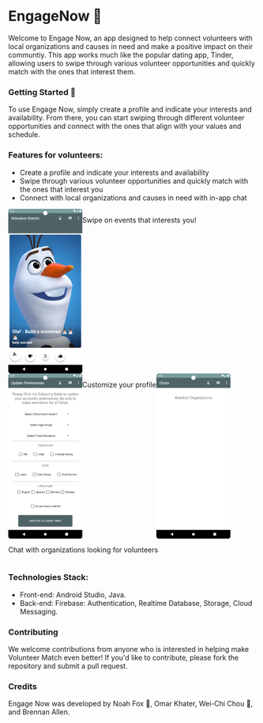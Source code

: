 # EngageNow 🤝

Welcome to Engage Now, an app designed to help connect volunteers with local organizations and causes in need and make a positive impact on their communtiy. This app works much like the popular dating app, Tinder, allowing users to swipe through various volunteer opportunities and quickly match with the ones that interest them.

### Getting Started 🚀
To use Engage Now, simply create a profile and indicate your interests and availability. From there, you can start swiping through different volunteer opportunities and connect with the ones that align with your values and schedule.

### Features for volunteers:
* Create a profile and indicate your interests and availability
* Swipe through various volunteer opportunities and quickly match with the ones that interest you
* Connect with local organizations and causes in need with in-app chat


<div style="display:flex; flex-wrap:wrap; flex-direction:row">
  <img src="images/swiping.png" width="150">
  <p>Swipe on events that interests you! </p>

  <img src="images/customize.png" width="150">
  <p>Customize your profile</p>

  <img src="images/chat.png" width="150">
  <p>Chat with organizations looking for volunteers</p>

</div>




### Technologies Stack: 
* Front-end: Android Studio, Java.
* Back-end: Firebase: Authentication, Realtime Database, Storage, Cloud Messaging.

### Contributing
We welcome contributions from anyone who is interested in helping make Volunteer Match even better! If you'd like to contribute, please fork the repository and submit a pull request.

### Credits 
Engage Now was developed by Noah Fox 🦊, Omar Khater, Wei-Chi Chou 🦍, and Brennan Allen.

